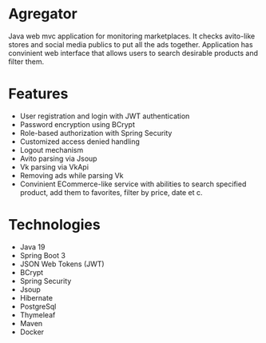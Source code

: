 # Agregator
Java web mvc application for monitoring marketplaces. It checks avito-like stores and social media publics to put all the ads together. Application has convinient web
interface that allows users to search desirable products and filter them.

# Features
 - User registration and login with JWT authentication
 - Password encryption using BCrypt
 - Role-based authorization with Spring Security
 - Customized access denied handling
 - Logout mechanism
 - Avito parsing via Jsoup
 - Vk parsing via VkApi
 - Removing ads while parsing Vk
 - Convinient ECommerce-like service with abilities to search specified product, add them to favorites, filter by price, date et c.

# Technologies
 - Java 19
 - Spring Boot 3
 - JSON Web Tokens (JWT)
 - BCrypt
 - Spring Security
 - Jsoup
 - Hibernate
 - PostgreSql
 - Thymeleaf
 - Maven
 - Docker
 
 
